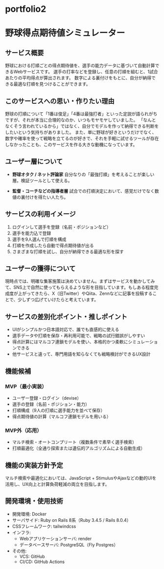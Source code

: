 # portfolio2

# 野球得点期待値シミュレーター

## サービス概要

野球における打順ごとの得点期待値を、選手の能力データに基づいて自動計算できるWebサービスです。
選手の打率などを登録し、任意の打順を組むと、1試合あたりの平均得点が算出されます。
数字による裏付けをもとに、自分が納得できる最適な打順を見つけることができます。

## このサービスへの思い・作りたい理由

野球の打順について「1番は俊足」「4番は最強打者」といった定説が語られがちですが、それが本当に合理的なのか、いつもモヤモヤしていました。
「なんとなくそう言われているから」ではなく、自分でモデルを作って納得できる判断をしたいという気持ちがありました。
また、単に野球が好きというだけでなく、数字や確率を使って戦略を立てるのが好きで、それを手軽に試せるツールが存在しなかったことも、このサービスを作る大きな動機になっています。

## ユーザー層について

* **野球オタク / ネット評論家**
  自分なりの「最強打順」を考えることが楽しい層。検証ツールとして使える。

* **監督・コーチなどの指導者層**
  試合での打順決定において、感覚だけでなく数値の裏付けを得たい人たち。

## サービスの利用イメージ

1. ログインして選手を登録（名前・ポジションなど）
2. 選手を能力込で登録
3. 選手を9人選んで打順を構成
4. 打順を作成したら自動で得点期待値が出る
5. さまざまな打順を試し、自分が納得できる最適な形を探す

## ユーザーの獲得について

現時点では、明確な集客施策は決めていません。まずはサービスを動かしてみて、SNS上で自然に使ってもらえるような形を目指しています。もしある程度完成度が上がってきたら、X（旧Twitter）やQiita、Zennなどに記事を投稿することで、少しずつ広げていけたらと考えています。

## サービスの差別化ポイント・推しポイント

* UIがシンプルかつ日本語対応で、誰でも直感的に使える
* 選手データや打順を保存・再利用可能で、戦略の試行錯誤がしやすい
* 得点計算にはマルコフ連鎖モデルを使い、本格的かつ柔軟にシミュレーションできる
* 他サービスと違って、専門用語を知らなくても戦略検討ができるUX設計

## 機能候補

### MVP（最小実装）

* ユーザー登録・ログイン（devise）
* 選手の登録（名前・ポジション・能力）
* 打順構成（9人の打順に選手能力を並べて保存）
* 得点期待値の計算（マルコフ連鎖モデルを用いる）

### MVP外（応用）

* マルチ検索・オートコンプリート（複数条件で素早く選手検索）
* 打順最適化（全通り探索または遺伝的アルゴリズムによる自動生成）

## 機能の実装方針予定

マルチ検索や最適化においては、JavaScript + StimulusやAjaxなどの動的UIを活用し、UX向上と計算負荷軽減の両立を目指します。

## 開発環境・使用技術

* 開発環境: Docker
* サーバサイド: Ruby on Rails 8系（Ruby 3.4.5 / Rails 8.0.4）
* CSSフレームワーク: tailwindcss
* インフラ:
  * Webアプリケーションサーバ: render
  * データベースサーバ: PostgreSQL（Fly Postgres）
* その他:
  * VCS: GitHub
  * CI/CD: GitHub Actions
